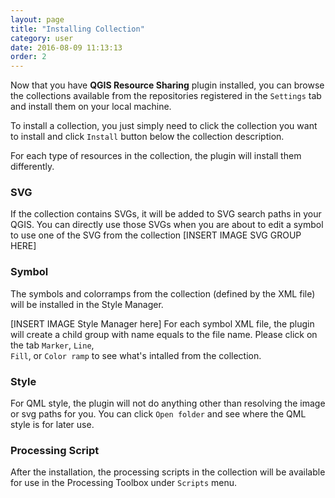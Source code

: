 ```yaml
---
layout: page
title: "Installing Collection"
category: user
date: 2016-08-09 11:13:13
order: 2
---
```

Now that you have **QGIS Resource Sharing** plugin installed, you can browse 
the collections available from the repositories registered in the 
```Settings``` tab and install them on your local machine.

To install a collection, you just simply need to click the collection you 
want to install and click ```Install``` button below the collection description.

For each type of resources in the collection, the plugin will install them 
differently.

### SVG
If the collection contains SVGs, it will be added to SVG search paths in your
 QGIS. You can directly use those SVGs when you are about to edit a symbol to
  use one of the SVG from the collection
  [INSERT IMAGE SVG GROUP HERE]
  
### Symbol
The symbols and colorramps from the collection (defined by the XML 
file) will be installed in the Style Manager. 

[INSERT IMAGE Style Manager here]
For each symbol XML file, the plugin will create a child group with name equals
to the file name. Please click on the tab ```Marker```, ```Line```,  
```Fill```, or ```Color ramp``` to see what's intalled from the collection.
 
### Style
For QML style, the plugin will not do anything other than resolving the image
 or svg paths for you. You can click ```Open folder``` and see where the QML 
 style is for later use.
 

### Processing Script
After the installation, the processing scripts in the collection will be 
available for use in the Processing Toolbox under ```Scripts``` menu.
